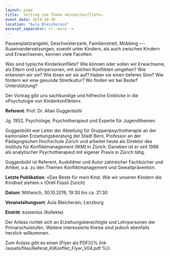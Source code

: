 ```yaml
---
layout: page
title:  Vortrag zum Thema »Kinderkonflikte«
event_date: 2019-10-30
location: "Aula Bleicherain"
excerpt_separator: <!--more-->
---
```


Pausenplatzrangelei, Geschwisterzank, Familienstreit, Mobbing --- Auseinandersetzungen, sowohl unter Kindern, als auch zwischen Kindern und Erwachsenen, kennen viele Facetten.

Was sind typische Kinderkonflikte? Wie können oder sollen wir Erwachsene, als Eltern und Lehrpersonen, mit solchen Konflikten umgehen? Wie erkennen wir sie? Wie lösen wir sie auf? Haben sie einen tieferen Sinn? Wie fördern wir eine gesunde Streitkultur? Wo finden wir bei Bedarf Unterstützung?

<!--more-->

Der Vortrag gibt uns sachkundige und hilfreiche Einblicke in die »Psychologie von Kinderkonflikten«.

**Referent**: Prof. Dr. Allan Guggenbühl

Jg. 1952, Psychologe, Psychotherapeut und Experte für Jugendthemen.

Guggenbühl war Leiter der Abteilung für Gruppenpsychotherapie an der kantonalen Erziehungsberatung der Stadt Bern, Professor an der Pädagogischen Hochschule Zürich und arbeitet heute als Direktor des Instituts für Konfliktmanagement (IKM) in Zürich. Daneben ist er seit 1996 als analytischer Psychotherapeut mit eigener Praxis in Zürich tätig.

Guggenbühl ist Referent, Ausbildner und Autor zahlreicher Fachbücher und Artikel, u.a. zu den Themen Konfliktmanagement und Gewaltprävention.

**Letzte Publikation**: «Das Beste für mein Kind. Wie wir unseren Kindern die Kindheit stehlen.» (Orell Füssli Zürich)

**Datum**: Mittwoch, 30.10.2019, 19:30 bis ca. 21:30

**Veranstaltungsort**: Aula Bleicherain, Lenzburg

**Eintritt**: kostenlos (Kollekte)

Der Anlass richtet sich an Erziehungsberechtigte und Lehrpersonen der Primarschulstufen. Weitere interessierte Kreise sind jedoch ebenfalls herzlich willkommen.

Zum Anlass gibt es einen [Flyer als PDF]({% link /assets/files/Referat_KiKonflikt_Flyer_V04.pdf %}).
